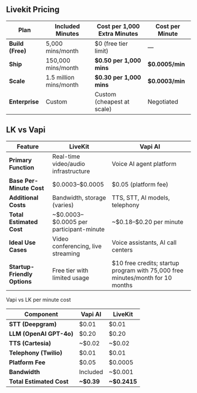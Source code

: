 ## Livekit Pricing

| **Plan**         | **Included Minutes**   | **Cost per 1,000 Extra Minutes** | **Cost per Minute** |
| ---------------- | ---------------------- | -------------------------------- | ------------------- |
| **Build (Free)** | 5,000 mins/month       | \$0 (free tier limit)            | —                   |
| **Ship**         | 150,000 mins/month     | **\$0.50 per 1,000 mins**        | **\$0.0005/min**    |
| **Scale**        | 1.5 million mins/month | **\$0.30 per 1,000 mins**        | **\$0.0003/min**    |
| **Enterprise**   | Custom                 | Custom (cheapest at scale)       | Negotiated          |


## LK vs Vapi

| Feature                      | **LiveKit**                                | **Vapi AI**                                                                     |
| ---------------------------- | ------------------------------------------ | ------------------------------------------------------------------------------- |
| **Primary Function**         | Real-time video/audio infrastructure       | Voice AI agent platform                                                         |
| **Base Per-Minute Cost**     | \$0.0003–\$0.0005                          | \$0.05 (platform fee)                                                           |
| **Additional Costs**         | Bandwidth, storage (varies)                | TTS, STT, AI models, telephony                                                  |
| **Total Estimated Cost**     | \~\$0.0003–\$0.0005 per participant-minute | \~\$0.18–\$0.20 per minute                                                      |
| **Ideal Use Cases**          | Video conferencing, live streaming         | Voice assistants, AI call centers                                               |
| **Startup-Friendly Options** | Free tier with limited usage               | \$10 free credits; startup program with 75,000 free minutes/month for 10 months |


Vapi vs LK per minute cost


| **Component**            | **Vapi AI**  | **LiveKit**    |
| ------------------------ | ------------ | -------------- |
| **STT (Deepgram)**       | \$0.01       | \$0.01         |
| **LLM (OpenAI GPT-4o)**  | \$0.20       | \$0.20         |
| **TTS (Cartesia)**       | \~\$0.02     | \~\$0.02       |
| **Telephony (Twilio)**   | \$0.01       | \$0.01         |
| **Platform Fee**         | \$0.05       | \$0.0005       |
| **Bandwidth**            | Included     | \~\$0.001      |
| **Total Estimated Cost** | **\~\$0.39** | **\~\$0.2415** |
